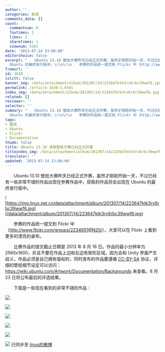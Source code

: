```yaml
---
author: ''
categories: 新闻
comments_data: []
count:
  commentnum: 0
  favtimes: 1
  likes: 2
  sharetimes: 1
  viewnum: 5101
date: '2013-07-14 23:06:00'
editorchoice: false
excerpt: "　　Ubuntu 13.10 壁纸大赛昨天已经正式开赛，虽然才刚刚开始一天，不过已经有一些非常不错的作品出现在参赛作品中，获胜的作品将会出现在
  Ubuntu 的最终发行版中。\r\n\r\n　　参赛的作品统一提交到 Flickr 中（http://ww ..."
fromurl: ''
id: 1638
islctt: false
banner_img: /data/attachment/album/201307/14/223647ktk3rv6rbc39wwf6.jpg
permalink: /article-1638-1.html
index_img: /data/attachment/album/201307/14/223647ktk3rv6rbc39wwf6.jpg
related: []
reviewer: ''
selector: ''
summary: "　　Ubuntu 13.10 壁纸大赛昨天已经正式开赛，虽然才刚刚开始一天，不过已经有一些非常不错的作品出现在参赛作品中，获胜的作品将会出现在
  Ubuntu 的最终发行版中。\r\n\r\n　　参赛的作品统一提交到 Flickr 中（http://ww ..."
tags:
- 壁纸
- Ubuntu
- Flickr
- Documentation
thumb: false
title: Ubuntu 13.10 桌面壁纸大赛已经正式开赛
titleindex_img: /data/attachment/album/201307/14/223647ktk3rv6rbc39wwf6.jpg
translator: ''
updated: '2013-07-14 23:06:00'
---
```


　　Ubuntu 13.10 壁纸大赛昨天已经正式开赛，虽然才刚刚开始一天，不过已经有一些非常不错的作品出现在参赛作品中，获胜的作品将会出现在 Ubuntu 的最终发行版中。


![https://img.linux.net.cn/data/attachment/album/201307/14/223647ktk3rv6rbc39wwf6.jpg](/data/attachment/album/201307/14/223647ktk3rv6rbc39wwf6.jpg)


　　参赛的作品统一提交到 Flickr 中（<http://www.flickr.com/groups/2234951@N20/>）。大家可以在 Flickr 上看到更多的漂亮的桌布。


　　比赛作品的提交截止日期是 2013 年 8 月 16 日。作品的最小分辨率为 2560x1600，并且不要在作品上边和左边有矩形区域，因为会和 Unity 界面产生歧义，作品必须是自己拥有版权的，同时发布的作品要遵循 [CC-BY-SA](http://creativecommons.org/licenses/by-sa/2.0/ "More about CC by SA - creative commons") 协议，详细的壁纸细节设定可以访问：<https://wiki.ubuntu.com/Artwork/Documentation/Backgrounds> 来查看。8 月 23 日将公布最后的评选结果。


　　下面是一些现在看到的非常不错的作品：


![](/data/attachment/album/201307/14/223458xmrzxpa6tx6ys4f7.jpg)


![](/data/attachment/album/201307/14/223515dqtlbbfy3dfhb3sa.jpg)


![](/data/attachment/album/201307/14/223532nzfo099j4fef9y98.jpg)


![](/data/attachment/album/201307/14/223547q4ex261edr6d6x7q.jpg)


![](/data/attachment/album/201307/14/223600qrv6enorqye72i69.jpg)


![](https://img.linux.net.cn/xwb/images/bgimg/icon_logo.png) 已同步至 [linux的微博](http://weibo.com/1772191555/A02CP6BnD)